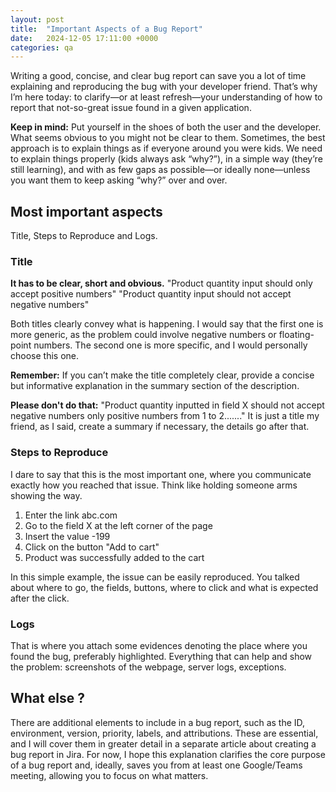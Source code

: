 ```yaml
---
layout: post
title:  "Important Aspects of a Bug Report"
date:   2024-12-05 17:11:00 +0000
categories: qa
---
```


Writing a good, concise, and clear bug report can save you a lot of time explaining and reproducing the bug with your developer friend. That’s why I’m here today: to clarify—or at least refresh—your understanding of how to report that not-so-great issue found in a given application.

**Keep in mind:** Put yourself in the shoes of both the user and the developer. What seems obvious to you might not be clear to them. Sometimes, the best approach is to explain things as if everyone around you were kids. We need to explain things properly (kids always ask “why?”), in a simple way (they’re still learning), and with as few gaps as possible—or ideally none—unless you want them to keep asking “why?” over and over.

## Most important aspects

Title, Steps to Reproduce and Logs.

### Title

**It has to be clear, short and obvious.**
"Product quantity input should only accept positive numbers" 
"Product quantity input should not accept negative numbers"

Both titles clearly convey what is happening. I would say that the first one is more generic, as the problem could involve negative numbers or floating-point numbers. The second one is more specific, and I would personally choose this one.

**Remember:** If you can’t make the title completely clear, provide a concise but informative explanation in the summary section of the description.

**Please don't do that:**
"Product quantity inputted in field X should not accept negative numbers only positive numbers from 1 to 2......."
It is just a title my friend, as I said, create a summary if necessary, the details go after that.  

### Steps to Reproduce

I dare to say that this is the most important one, where you communicate exactly how you reached that issue. Think like holding someone arms showing the way.

1. Enter the link abc.com
2. Go to the field X at the left corner of the page
3. Insert the value -199
4. Click on the button "Add to cart"
5. Product was successfully added to the cart

In this simple example, the issue can be easily reproduced. You talked about where to go, the fields, buttons, where to click and what is expected after the click.

### Logs 

That is where you attach some evidences denoting the place where you found the bug, preferably highlighted. 
Everything that can help and show the problem: screenshots of the webpage, server logs, exceptions.

## What else ?

There are additional elements to include in a bug report, such as the  ID, environment, version, priority, labels, and attributions. These are essential, and I will cover them in greater detail in a separate article about creating a bug report in Jira. For now, I hope this explanation clarifies the core purpose of a bug report and, ideally, saves you from at least one Google/Teams meeting, allowing you to focus on what matters.